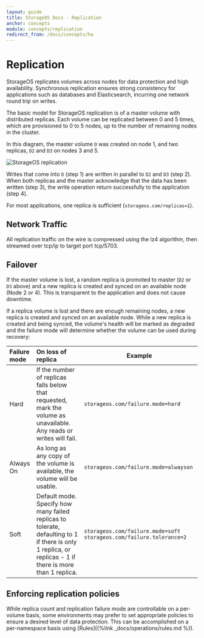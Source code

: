 ```yaml
---
layout: guide
title: StorageOS Docs - Replication
anchor: concepts
module: concepts/replication
redirect_from: /docs/concepts/ha
---
```


# Replication

StorageOS replicates volumes across nodes for data protection and high
availability. Synchronous replication ensures strong consistency for
applications such as databases and Elasticsearch, incurring one network round
trip on writes.

The basic model for StorageOS replication is of a master volume with distributed
replicas. Each volume can be replicated between 0 and 5 times, which are
provisioned to 0 to 5 nodes, up to the number of remaining nodes in the cluster.

In this diagram, the master volume `D` was created on node 1, and two replicas,
`D2` and `D3` on nodes 3 and 5.

![StorageOS replication](/images/docs/concepts/high-availability.png)

Writes that come into `D` (step 1) are written in parallel to `D2` and `D3`
(step 2). When both replicas and the master acknowledge that the data has been
written (step 3), the write operation return successfully to the application
(step 4).

For most applications, one replica is sufficient (`storageos.com/replicas=1`).

## Network Traffic

All replication traffic on the wire is compressed using the lz4 algorithm, then
streamed over tcp/ip to target port tcp/5703.

## Failover

If the master volume is lost, a random replica is promoted to master (`D2` or
`D3` above) and a new replica is created and synced on an available node (Node 2
or 4). This is transparent to the application and does not cause downtime.

If a replica volume is lost and there are enough remaining nodes, a new replica
is created and synced on an available node. While a new replica is created and
being synced, the volume's health will be marked as degraded and the failure
mode will determine whether the volume can be used during recovery:

| Failure mode       | On loss of replica   | Example |
|:-------------------|:---------------------| --------|
| Hard               | If the number of replicas falls below that requested, mark the volume as unavailable. Any reads or writes will fail. |`storageos.com/failure.mode=hard` |
| Always On           | As long as any copy of the volume is available, the volume will be usable.                   |`storageos.com/failure.mode=alwayson` |
| Soft               | Default mode. Specify how many failed replicas to tolerate, defaulting to 1 if there is only 1 replica, or replicas - 1 if there is more than 1 replica.                  |`storageos.com/failure.mode=soft storageos.com/failure.tolerance=2` |

## Enforcing replication policies

While replica count and replication failure mode are controllable on a
per-volume basis, some environments may prefer to set appropriate policies to
ensure a desired level of data protection. This can be accomplished on a
per-namespace basis  using
[Rules]({%link _docs/operations/rules.md %}).

